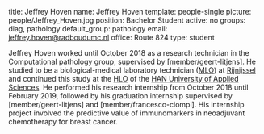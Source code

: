 title: Jeffrey Hoven
name: Jeffrey Hoven
template: people-single
picture: people/Jeffrey_Hoven.jpg
position: Bachelor Student
active: no
groups: diag, pathology
default_group: pathology
email: jeffrey.hoven@radboudumc.nl
office: Route 824
type: student

Jeffrey Hoven worked until October 2018 as a research technician in the Computational pathology group, supervised by [member/geert-litjens]. He studied to be a biological-medical laboratory technician ([MLO](https://www.rijnijssel.nl/mbo-opleidingen/laboratoriumtechniek/biologisch-medisch-analist/)) at [Rijnijssel](https://www.rijnijssel.nl/) and continued this study at the [HLO](https://www.han.nl/opleidingen/hbo/biologie-medisch-laboratorium/voltijd/) of the [HAN University of Applied Sciences](https://www.han.nl/). He performed his research internship from October 2018 until February 2019, followed by his graduation internship supervised by [member/geert-litjens] and [member/francesco-ciompi]. His internship project involved the predictive value of immunomarkers in neoadjuvant chemotherapy for breast cancer.







